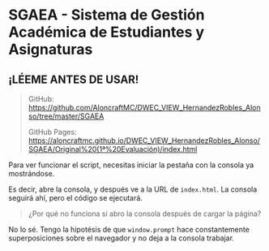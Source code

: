 # SGAEA - Sistema de Gestión Académica de Estudiantes y Asignaturas
## ¡LÉEME ANTES DE USAR!

> GitHub: https://github.com/AloncraftMC/DWEC_VIEW_HernandezRobles_Alonso/tree/master/SGAEA
>
> GitHub Pages: https://aloncraftmc.github.io/DWEC_VIEW_HernandezRobles_Alonso/SGAEA/Original%20(1ª%20Evaluación)/index.html

Para ver funcionar el script, necesitas iniciar la pestaña con la consola ya mostrándose.

Es decir, abre la consola, y después ve a la URL de `index.html`. La consola seguirá ahí, pero el código se ejecutará.

> ¿Por qué no funciona si abro la consola después de cargar la página?

No lo sé. Tengo la hipotésis de que `window.prompt` hace constantemente superposiciones sobre el navegador y no deja a la consola trabajar.